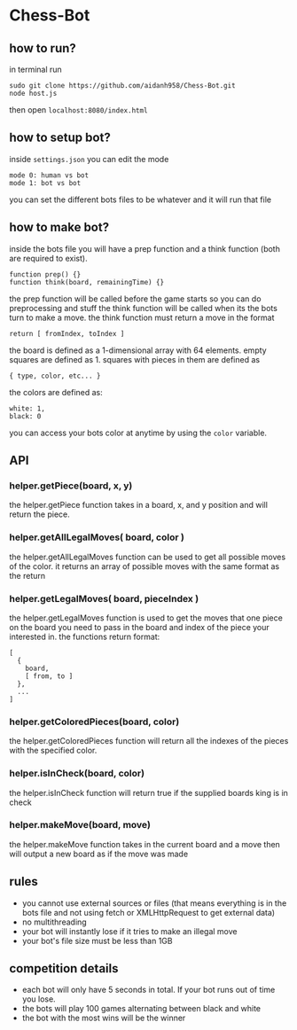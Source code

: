 # Chess-Bot
## how to run?
in terminal run
```
sudo git clone https://github.com/aidanh958/Chess-Bot.git
node host.js
```
then open `localhost:8080/index.html`

## how to setup bot?
inside `settings.json` you can edit the mode
```
mode 0: human vs bot
mode 1: bot vs bot
```
you can set the different bots files to be whatever and it will run that file

## how to make bot?
inside the bots file you will have a prep function and a think function (both are required to exist).
```
function prep() {}
function think(board, remainingTime) {}
```
the prep function will be called before the game starts so you can do preprocessing and stuff
the think function will be called when its the bots turn to make a move.
the think function must return a move in the format
```
return [ fromIndex, toIndex ]
```
the board is defined as a 1-dimensional array with 64 elements.
empty squares are defined as 1.
squares with pieces in them are defined as
```
{ type, color, etc... }
```
the colors are defined as:
```
white: 1,
black: 0
```
you can access your bots color at anytime by using the `color` variable.
## API
### helper.getPiece(board, x, y)
the helper.getPiece function takes in a board, x, and y position and will return the piece.
### helper.getAllLegalMoves( board, color )
the helper.getAllLegalMoves function can be used to get all possible moves of the color.
it returns an array of possible moves with the same format as the return
### helper.getLegalMoves( board, pieceIndex )
the helper.getLegalMoves function is used to get the moves that one piece on the board
you need to pass in the board and index of the piece your interested in.
the functions return format:
```
[
  {
    board,
    [ from, to ]
  },
  ...
]
```
### helper.getColoredPieces(board, color)
the helper.getColoredPieces function will return all the indexes of the pieces with the specified color.
### helper.isInCheck(board, color)
the helper.isInCheck function will return true if the supplied boards king is in check
### helper.makeMove(board, move)
the helper.makeMove function takes in the current board and a move then will output a new board as if the move was made
## rules
 - you cannot use external sources or files (that means everything is in the bots file and not using fetch or XMLHttpRequest to get external data)
 - no multithreading
 - your bot will instantly lose if it tries to make an illegal move
 - your bot's file size must be less than 1GB
## competition details
 - each bot will only have 5 seconds in total. If your bot runs out of time you lose.
 - the bots will play 100 games alternating between black and white
 - the bot with the most wins will be the winner











